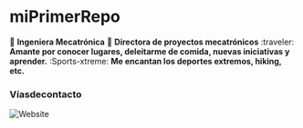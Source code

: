 # miPrimerRepo

:robot: **Ingeniera Mecatrónica**
:pencil: **Directora de proyectos mecatrónicos**
:traveler: **Amante por conocer lugares, deleitarme de comida, nuevas iniciativas y aprender.**
:Sports-xtreme: **Me encantan los deportes extremos, hiking, etc.**

### Víasdecontacto
![Website](https://img.shields.io/website?url=https%3A%2F%2Fimg.shields.io%2Fbadge%2Fany_text-you_like-blue)